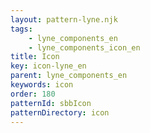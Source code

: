 ```yaml
---
layout: pattern-lyne.njk
tags: 
    - lyne_components_en
    - lyne_components_icon_en
title: Icon
key: icon-lyne_en
parent: lyne_components_en
keywords: icon
order: 180
patternId: sbbIcon
patternDirectory: icon
---
```

